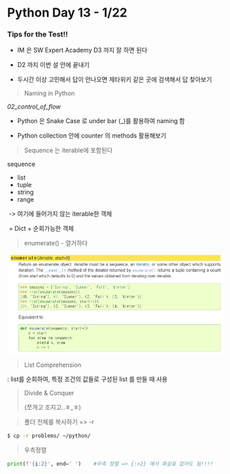 # Python Day 13 - 1/22



### Tips for the Test!!

- IM 은 SW Expert Academy D3 까지 잘 하면 된다

- D2 까지 이번 설 안에 끝내기

- 두시간 이상 고민해서 답이 안나오면 제타위키 같은 곳에 검색해서 답 찾아보기





> Naming in Python



*02_control_of_flow*

- Python 은 Snake Case 로 under bar (_)를 활용하여 naming 함

- Python collection 안에 counter 의 methods 활용해보기





>  Sequence 는 iterable에 포함된다

sequence

- list
- tuple
- string
- range

​         -> 여기에 들어가지 않는 iterable한 객체 

​             = Dict + 순회가능한 객체



> enumerate()    - 열거하다

![image-20200122093227479](images/image-20200122093227479.png)



> List Comprehension

  : list를 순회하여, 특정 조건의 값들로 구성된 list 를 만들 때 사용





> Divide & Conquer
>
> (쪼개고 조지고..ㅎ_ㅎ)





> 폴더 전체를 복사하기    =>  -r 

```bash
$ cp -r problems/ ~/python/
```



> 우측정렬

```python
print(f'{i:2}', end=' ')    #우측 정렬 => {:>2} 에서 화살표 없어도 됨!!!! 
```




